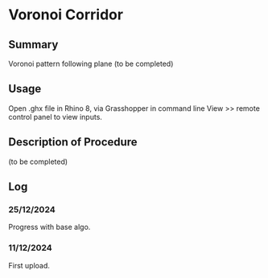 # Voronoi Corridor

## Summary
Voronoi pattern following plane (to be completed)

## Usage
Open .ghx file in Rhino 8, via Grasshopper in command line
View >> remote control panel to view inputs. 

## Description of Procedure
(to be completed)

## Log

### 25/12/2024
Progress with base algo.

### 11/12/2024
First upload.

